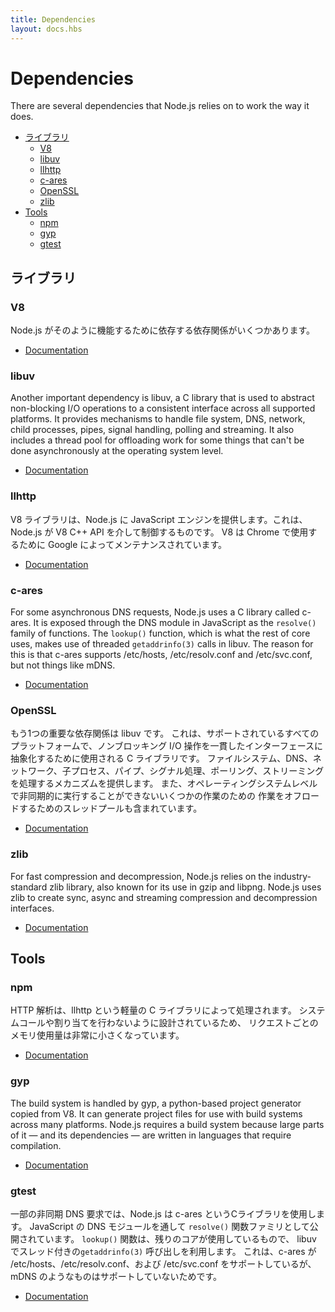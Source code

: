 ```yaml
---
title: Dependencies
layout: docs.hbs
---
```


# Dependencies

There are several dependencies that Node.js relies on to work the way it does.

* [ライブラリ](#libraries)
  * [V8](#v8)
  * [libuv](#libuv)
  * [llhttp](#llhttp)
  * [c-ares](#c-ares)
  * [OpenSSL](#openssl)
  * [zlib](#zlib)
* [Tools](#tools)
  * [npm](#npm)
  * [gyp](#gyp)
  * [gtest](#gtest)

## ライブラリ

### V8

Node.js がそのように機能するために依存する依存関係がいくつかあります。

* [Documentation](https://v8.dev/docs)

### libuv

Another important dependency is libuv, a C library that is used to abstract non-blocking I/O operations to a consistent interface across all supported platforms. It provides mechanisms to handle file system, DNS, network, child processes, pipes, signal handling, polling and streaming. It also includes a thread pool for offloading work for some things that can't be done asynchronously at the operating system level.

* [Documentation](http://docs.libuv.org/)

### llhttp

V8 ライブラリは、Node.js に JavaScript エンジンを提供します。これは、Node.js が V8 C++ API を介して制御するものです。 V8 は Chrome で使用するために Google によってメンテナンスされています。

* [Documentation](https://github.com/nodejs/llhttp)

### c-ares

For some asynchronous DNS requests, Node.js uses a C library called c-ares. It is exposed through the DNS module in JavaScript as the `resolve()` family of functions. The `lookup()` function, which is what the rest of core uses, makes use of threaded `getaddrinfo(3)` calls in libuv. The reason for this is that c-ares supports /etc/hosts, /etc/resolv.conf and /etc/svc.conf, but not things like mDNS.

* [Documentation](https://c-ares.haxx.se/docs.html)

### OpenSSL

もう1つの重要な依存関係は libuv です。 これは、サポートされているすべてのプラットフォームで、ノンブロッキング I/O 操作を一貫したインターフェースに抽象化するために使用される C ライブラリです。 ファイルシステム、DNS、ネットワーク、子プロセス、パイプ、シグナル処理、ポーリング、ストリーミングを処理するメカニズムを提供します。 また、オペレーティングシステムレベルで非同期的に実行することができないいくつかの作業のための 作業をオフロードするためのスレッドプールも含まれています。

* [Documentation](https://www.openssl.org/docs/)

### zlib

For fast compression and decompression, Node.js relies on the industry-standard zlib library, also known for its use in gzip and libpng. Node.js uses zlib to create sync, async and streaming compression and decompression interfaces.

* [Documentation](https://www.zlib.net/manual.html)

## Tools

### npm

HTTP 解析は、llhttp という軽量の C ライブラリによって処理されます。 システムコールや割り当てを行わないように設計されているため、 リクエストごとのメモリ使用量は非常に小さくなっています。

* [Documentation](https://docs.npmjs.com/)

### gyp

The build system is handled by gyp, a python-based project generator copied from V8. It can generate project files for use with build systems across many platforms. Node.js requires a build system because large parts of it — and its dependencies — are written in languages that require compilation.

* [Documentation](https://gyp.gsrc.io/docs/UserDocumentation.md)

### gtest

一部の非同期 DNS 要求では、Node.js は c-ares というCライブラリを使用します。 JavaScript の DNS モジュールを通して `resolve()` 関数ファミリとして公開されています。 `lookup()` 関数は、残りのコアが使用しているもので、 libuv でスレッド付きの`getaddrinfo(3)` 呼び出しを利用します。 これは、c-ares が /etc/hosts、/etc/resolv.conf、および /etc/svc.conf をサポートしているが、 mDNS のようなものはサポートしていないためです。

* [Documentation](https://code.google.com/p/googletest/wiki/V1_7_Documentation)
